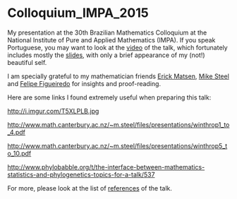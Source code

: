 # Colloquium_IMPA_2015
My presentation at the 30th Brazilian Mathematics Colloquium at the National Institute of Pure and Applied Mathematics (IMPA).
If you speak Portuguese, you may want to look at the [video](https://www.youtube.com/watch?v=xcXjh0CdkLA) of the talk, which fortunately includes mostly the [slides](https://github.com/maxbiostat/Colloquium_IMPA_2015/blob/master/lmcarvalho_phylo.pdf), with only a brief appearance of my (not!) beautiful self.

I am specially grateful to my mathematician friends [Erick Matsen](https://github.com/matsen), [Mike Steel](http://www.math.canterbury.ac.nz/~m.steel/) and [Felipe Figueiredo](https://github.com/philsf) for insights and proof-reading.

Here are some links I found extremely useful when preparing this talk:

http://i.imgur.com/T5XLPLB.jpg

http://www.math.canterbury.ac.nz/~m.steel/files/presentations/winthrop1_to_4.pdf

http://www.math.canterbury.ac.nz/~m.steel/files/presentations/winthrop5_to_10.pdf

http://www.phylobabble.org/t/the-interface-between-mathematics-statistics-and-phylogenetics-topics-for-a-talk/537

For more, please look at the list of [references](https://github.com/maxbiostat/Colloquium_IMPA_2015/blob/master/colloquium_refs.bib) of the talk.

